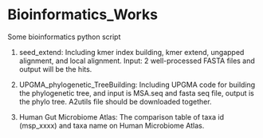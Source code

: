 # Bioinformatics_Works
Some bioinformatics python script


1. seed_extend: Including kmer index building, kmer extend, ungapped alignment, and local alignment. Input: 2 well-processed FASTA files and output will be the hits.
  
2. UPGMA_phylogenetic_TreeBuilding: Including UPGMA code for building the phylogenetic tree, and input is MSA.seq and fasta seq file, output is the phylo tree. A2utils file should be downloaded together.

3. Human Gut Microbiome Atlas: The comparison table of taxa id (msp_xxxx) and taxa name on Human Microbiome Atlas.
